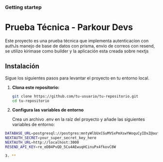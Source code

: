 ### Getting startep 

# Prueba Técnica - Parkour Devs

Este proyecto es una prueba técnica que implementa autenticacíon con authJs manejo de base de datos con prisma, envio de correos con resend, se utilizo kirimase como builder y la aplicación esta creada sobre nextjs

## Instalación

Sigue los siguientes pasos para levantar el proyecto en tu entorno local.

1. **Clona este repositorio:**

   ```bash
   git clone https://github.com/tu-usuario/tu-repositorio.git
   cd tu-repositorio


2. **Configura las variables de entorno**

   Crea un archivo .env en la raíz del proyecto y añade las siguientes variables de entorno:
   
  ```bash
DATABASE_URL=postgresql://postgres:mntyWlbUxCGuMVSxPmXswYWoquCyIDxZ@autorack.proxy.rlwy.net:31250/railway
NEXTAUTH_SECRET=your_super_secret_key_here
NEXTAUTH_URL=http://localhost:3000
RESEND_API_KEY=re_eDB4PvQD_5Cu4AEwuqHCinuPx4fkovC8W

3. **
